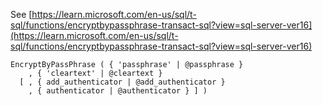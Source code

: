 See [https://learn.microsoft.com/en-us/sql/t-sql/functions/encryptbypassphrase-transact-sql?view=sql-server-ver16](https://learn.microsoft.com/en-us/sql/t-sql/functions/encryptbypassphrase-transact-sql?view=sql-server-ver16)
```
EncryptByPassPhrase ( { 'passphrase' | @passphrase }   
    , { 'cleartext' | @cleartext }  
  [ , { add_authenticator | @add_authenticator }  
    , { authenticator | @authenticator } ] )
```
